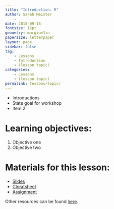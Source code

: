 ```yaml
---
title: "Introduction: R"
author: Sarah Meister
    - 
date: 2015-09-16
fontsize: 12pt
geometry: margin=1in
papersize: letterpaper
layout: page
sidebar: false
tag:
    - Lessons
    - Introduction
    - (lesson topic)
categories:
    - Lessons
    - (lesson topic)
permalink: lessons/topic/
---
```


* Introductions
* State goal for workshop
* Item 2

# Learning objectives: #

1. Objective one
2. Objective two

# Materials for this lesson: #

* [Slides](slides/)
* [Cheatsheet](cheatsheet/)
* [Assignment](assignment/)

Other resources can be found [here](../resources/).
